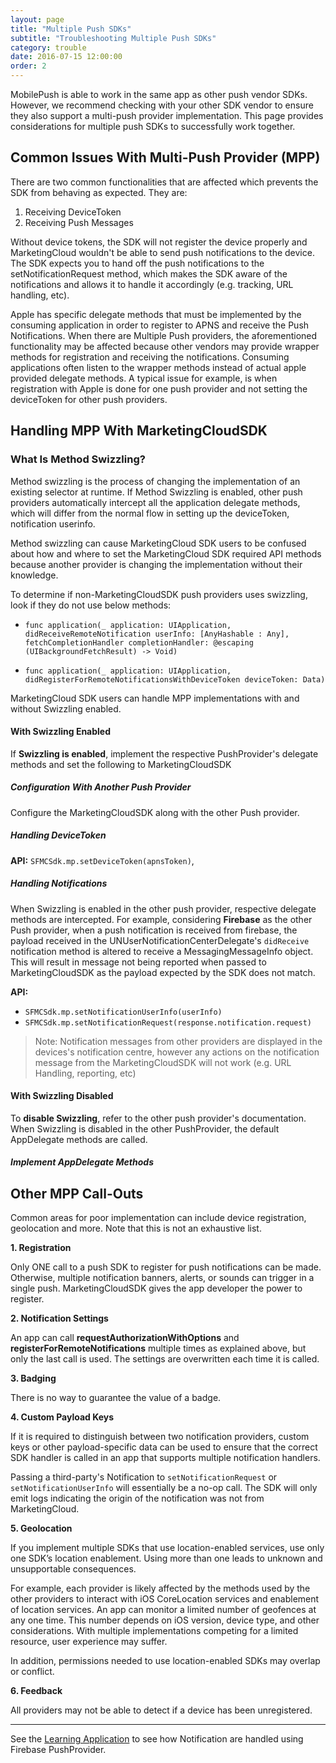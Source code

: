 ```yaml
---
layout: page
title: "Multiple Push SDKs"
subtitle: "Troubleshooting Multiple Push SDKs"
category: trouble
date: 2016-07-15 12:00:00
order: 2
---
```

MobilePush is able to work in the same app as other push vendor SDKs. However, we recommend checking with your other SDK vendor to ensure they also support a multi-push provider implementation. This page provides considerations for multiple push SDKs to successfully work together.

## Common Issues With Multi-Push Provider (MPP)

There are two common functionalities that are affected which prevents the SDK from behaving as expected. They are:

  1. Receiving DeviceToken
  2. Receiving Push Messages

Without device tokens, the SDK will not register the device properly and MarketingCloud wouldn't be able to send push notifications to the device. The SDK expects you to hand off the push notifications to the setNotificationRequest method, which makes the SDK aware of the notifications and allows it to handle it accordingly (e.g. tracking, URL handling, etc).

Apple has specific delegate methods that must be implemented by the consuming application in order to register to APNS and receive the Push Notifications. When there are Multiple Push providers, the aforementioned functionality may be affected because other vendors may provide wrapper methods for registration and receiving the notifications. Consuming applications often listen to the wrapper methods instead of actual apple provided delegate methods. A typical issue for example, is when registration with Apple is done for one push provider and not setting the deviceToken for other push providers.

## Handling MPP With MarketingCloudSDK

### What Is Method Swizzling?

Method swizzling is the process of changing the implementation of an existing selector at runtime.
If Method Swizzling is enabled, other push providers automatically intercept all the application delegate methods, which will differ from the normal flow in setting up the deviceToken, notification userinfo.

Method swizzling can cause MarketingCloud SDK users to be confused about how and where to set the MarketingCloud SDK required API methods because another provider is changing the implementation without their knowledge.

To determine if non-MarketingCloudSDK push providers uses swizzling, look if they do not use below methods:
* `func application(_ application: UIApplication, didReceiveRemoteNotification userInfo: [AnyHashable : Any], fetchCompletionHandler completionHandler: @escaping (UIBackgroundFetchResult) -> Void)`

* `func application(_ application: UIApplication, didRegisterForRemoteNotificationsWithDeviceToken deviceToken: Data)`

MarketingCloud SDK users can handle MPP implementations with and without Swizzling enabled.

#### With Swizzling Enabled

If **Swizzling is enabled**, implement the respective PushProvider's delegate methods and set the following to MarketingCloudSDK <br/>

##### Configuration With Another Push Provider

Configure the MarketingCloudSDK along with the other Push provider.

<script src="https://gist.github.com/sfmc-mobilepushsdk/8bf1bbe95c7b8fa2528d89d5640a308e.js"></script>

##### Handling DeviceToken

**API:** `SFMCSdk.mp.setDeviceToken(apnsToken)`,

<script src="https://gist.github.com/sfmc-mobilepushsdk/ecd3b5f58f8e96700f6e9b6c85f5d77a.js"></script>

##### Handling Notifications

When Swizzling is enabled in the other push provider, respective delegate methods are intercepted. For example, considering **Firebase** as the other Push provider, when a push notification is received from firebase, the payload received in the UNUserNotificationCenterDelegate's `didReceive` notification method is altered to receive a MessagingMessageInfo object. This will result in message not being reported when passed to MarketingCloudSDK as the payload expected by the SDK does not match.

**API:**
  * `SFMCSdk.mp.setNotificationUserInfo(userInfo)`
  * `SFMCSdk.mp.setNotificationRequest(response.notification.request)`

<script src="https://gist.github.com/sfmc-mobilepushsdk/44ea9e49f41c2d997a011dc38e74b36d.js"></script>  

> Note: Notification messages from other providers are displayed in the devices's notification centre, however any actions on the notification message from the MarketingCloudSDK will not work (e.g. URL Handling, reporting, etc)

#### With Swizzling Disabled

To **disable Swizzling**, refer to the other push provider's documentation.
When Swizzling is disabled in the other PushProvider, the default AppDelegate methods are called.

##### Implement AppDelegate Methods 

<script src="https://gist.github.com/sfmc-mobilepushsdk/4c399fe43313beea06c3a1616059de55.js"></script>

## Other MPP Call-Outs 

Common areas for poor implementation can include device registration, geolocation and more. Note that this is not an exhaustive list.

**1. Registration**

Only ONE call to a push SDK to register for push notifications can be made. Otherwise, multiple notification banners, alerts, or sounds can trigger in a single push. MarketingCloudSDK gives the app developer the power to register.

**2. Notification Settings**

An app can call **requestAuthorizationWithOptions** and **registerForRemoteNotifications** multiple times as explained above, but only the last call is used. The settings are overwritten each time it is called.

**3. Badging**

There is no way to guarantee the value of a badge.

**4. Custom Payload Keys**

If it is required to distinguish between two notification providers, custom keys or other payload-specific data can be used to ensure that the correct SDK handler is called in an app that supports multiple notification handlers.

Passing a third-party's Notification to `setNotificationRequest` or `setNotificationUserInfo` will essentially be a no-op call. The SDK will only emit logs indicating the origin of the notification was not from MarketingCloud.

**5. Geolocation**

If you implement multiple SDKs that use location-enabled services, use only one SDK’s location enablement. Using more than one leads to unknown and unsupportable consequences.

For example, each provider is likely affected by the methods used by the other providers to interact with iOS CoreLocation services and enablement of location services. An app can monitor a limited number of geofences at any one time. This number depends on iOS version, device type, and other considerations. With multiple implementations competing for a limited resource, user experience may suffer.

In addition, permissions needed to use location-enabled SDKs may overlap or conflict.

**6. Feedback**

All providers may not be able to detect if a device has been unregistered.

------

See the [Learning Application](https://github.com/salesforce-marketingcloud/MarketingCloudSDK-iOS/tree/spm/examples/LearningApp/LearningApp/AppDelegate.swift) to see how Notification are handled using Firebase PushProvider.
